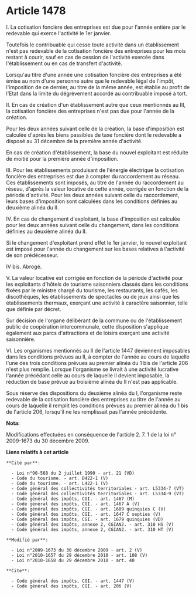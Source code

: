 # Article 1478

I. La cotisation foncière des entreprises est due pour l'année entière par le redevable qui exerce l'activité le 1er
janvier. 

Toutefois le contribuable qui cesse toute activité dans un établissement n'est pas redevable de la cotisation foncière des
entreprises pour les mois restant à courir, sauf en cas de cession de l'activité exercée dans l'établissement ou en cas de
transfert d'activité. 

Lorsqu'au titre d'une année une cotisation foncière des entreprises a été émise au nom d'une personne autre que le redevable
légal de l'impôt, l'imposition de ce dernier, au titre de la même année, est établie au profit de l'Etat dans la limite du
dégrèvement accordé au contribuable imposé à tort. 

II. En cas de création d'un établissement autre que ceux mentionnés au III, la cotisation foncière des entreprises n'est pas
due pour l'année de la création. 

Pour les deux années suivant celle de la création, la base d'imposition est calculée d'après les biens passibles de taxe
foncière dont le redevable a disposé au 31 décembre de la première année d'activité. 

En cas de création d'établissement, la base du nouvel exploitant est réduite de moitié pour la première année d'imposition. 

III. Pour les établissements produisant de l'énergie électrique la cotisation foncière des entreprises est due à compter du
raccordement au réseau. Ces établissements sont imposés, au titre de l'année du raccordement au réseau, d'après la valeur
locative de cette année, corrigée en fonction de la période d'activité. Pour les deux années suivant celle du raccordement,
leurs bases d'imposition sont calculées dans les conditions définies au deuxième alinéa du II. 

IV. En cas de changement d'exploitant, la base d'imposition est calculée pour les deux années suivant celle du changement,
dans les conditions définies au deuxième alinéa du II. 

Si le changement d'exploitant prend effet le 1er janvier, le nouvel exploitant est imposé pour l'année du changement sur les
bases relatives à l'activité de son prédécesseur. 

IV bis. Abrogé.

V. La valeur locative est corrigée en fonction de la période d'activité pour les exploitants d'hôtels de tourisme saisonniers
classés dans les conditions fixées par le ministre chargé du tourisme, les restaurants, les cafés, les discothèques, les
établissements de spectacles ou de jeux ainsi que les établissements thermaux, exerçant une activité à caractère saisonnier,
telle que définie par décret. 

Sur décision de l'organe délibérant de la commune ou de l'établissement public de coopération intercommunale, cette
disposition s'applique également aux parcs d'attractions et de loisirs exerçant une activité saisonnière. 

VI. Les organismes mentionnés au II de l'article 1447 deviennent imposables dans les conditions prévues au II, à compter de
l'année au cours de laquelle l'une des trois conditions prévues au premier alinéa du 1 bis de l'article 206 n'est plus
remplie. Lorsque l'organisme se livrait à une activité lucrative l'année précédant celle au cours de laquelle il devient
imposable, la réduction de base prévue au troisième alinéa du II n'est pas applicable. 

Sous réserve des dispositions du deuxième alinéa du I, l'organisme reste redevable de la cotisation foncière des entreprises
au titre de l'année au cours de laquelle il remplit les conditions prévues au premier alinéa du 1 bis de l'article 206,
lorsqu'il ne les remplissait pas l'année précédente.

**Nota:**

Modifications effectuées en conséquence de l'article 2. 7. 1 de la loi n° 2009-1673 du 30 décembre 2009.

**Liens relatifs à cet article**

	**Cité par**:

	  - Loi n°90-568 du 2 juillet 1990 - art. 21 (VD)
	  - Code du tourisme. - art. D422-1 (V)
	  - Code du tourisme. - art. L422-1 (V)
	  - Code général des collectivités territoriales - art. L5334-7 (VT)
	  - Code général des collectivités territoriales - art. L5334-9 (VT)
	  - Code général des impôts, CGI. - art. 1467 (M)
	  - Code général des impôts, CGI. - art. 1467 A (V)
	  - Code général des impôts, CGI. - art. 1609 quinquies C (V)
	  - Code général des impôts, CGI. - art. 1647 C septies (V)
	  - Code général des impôts, CGI. - art. 1679 quinquies (VD)
	  - Code général des impôts, annexe 2, CGIAN2. - art. 310 HS (V)
	  - Code général des impôts, annexe 2, CGIAN2. - art. 310 HT (V)

	**Modifié par**:

	  - Loi n°2009-1673 du 30 décembre 2009 - art. 2 (V)
	  - Loi n°2010-1657 du 29 décembre 2010 - art. 108 (V)
	  - Loi n°2010-1658 du 29 décembre 2010 - art. 40

	**Cite**:

	  - Code général des impôts, CGI. - art. 1447 (V)
	  - Code général des impôts, CGI. - art. 206 (V)
